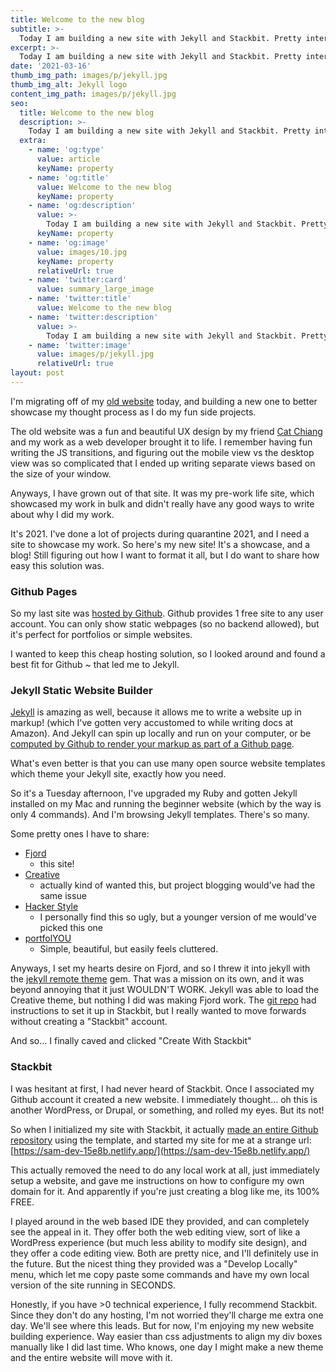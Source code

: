 ```yaml
---
title: Welcome to the new blog
subtitle: >-
  Today I am building a new site with Jekyll and Stackbit. Pretty interesting stuff.
excerpt: >-
  Today I am building a new site with Jekyll and Stackbit. Pretty interesting stuff.
date: '2021-03-16'
thumb_img_path: images/p/jekyll.jpg
thumb_img_alt: Jekyll logo
content_img_path: images/p/jekyll.jpg
seo:
  title: Welcome to the new blog
  description: >-
    Today I am building a new site with Jekyll and Stackbit. Pretty interesting stuff.
  extra:
    - name: 'og:type'
      value: article
      keyName: property
    - name: 'og:title'
      value: Welcome to the new blog
      keyName: property
    - name: 'og:description'
      value: >-
        Today I am building a new site with Jekyll and Stackbit. Pretty interesting stuff.
      keyName: property
    - name: 'og:image'
      value: images/10.jpg
      keyName: property
      relativeUrl: true
    - name: 'twitter:card'
      value: summary_large_image
    - name: 'twitter:title'
      value: Welcome to the new blog
    - name: 'twitter:description'
      value: >-
        Today I am building a new site with Jekyll and Stackbit. Pretty interesting stuff.
    - name: 'twitter:image'
      value: images/p/jekyll.jpg
      relativeUrl: true
layout: post
---
```


I'm migrating off of my [old website](https://sam.holmberg.dev/) today, and building a new one to better showcase my
thought process as I do my fun side projects.

The old website was a fun and beautiful UX design by my friend [Cat Chiang](https://www.linkedin.com/in/cat-chiang/) and my work
as a web developer brought it to life. I remember having fun writing the JS transitions, and figuring out the mobile
view vs the desktop view was so complicated that I ended up writing separate views based on the size of your window.

Anyways, I have grown out of that site. It was my pre-work life site, which showcased my work in bulk and didn't
really have any good ways to write about why I did my work. 

It's 2021. I've done a lot of projects during quarantine 2021, and I need a site to showcase my work. So here's my new site!
It's a showcase, and a blog! Still figuring out how I want to format it all, but I do want to share how easy this solution was.

<h3>Github Pages</h3>

So my last site was [hosted by Github](https://pages.github.com/). Github provides 1 free site to any user account. You
can only show static webpages (so no backend allowed), but it's perfect for portfolios or simple websites.

I wanted to keep this cheap hosting solution, so I looked around and found a best fit for Github ~ that led me to Jekyll.

<h3>Jekyll Static Website Builder</h3>

[Jekyll](https://jekyllrb.com/) is amazing as well, because it allows me to write a website up in markup! (which I've gotten very accustomed to
while writing docs at Amazon). And Jekyll can spin up locally and run on your computer, or be [computed by Github
to render your markup as part of a Github page](https://docs.github.com/en/github/working-with-github-pages/setting-up-a-github-pages-site-with-jekyll).

What's even better is that you can use many open source website templates which theme your Jekyll site, exactly how you need.

So it's a Tuesday afternoon, I've upgraded my Ruby and gotten Jekyll installed on my Mac and running the beginner website (which by the way is only 4 commands).
And I'm browsing Jekyll templates. There's so many. 

Some pretty ones I have to share:
- [Fjord](https://themes.stackbit.com/demos/fjord/) 
  - this site!
- [Creative](https://volny.github.io/creative-theme-jekyll/#)
  - actually kind of wanted this, but project blogging would've had the same issue
- [Hacker Style](https://akiritsu.github.io/pRoJEct-VeXEd/) 
  - I personally find this so ugly, but a younger version of me would've picked this one
- [portfolYOU](https://youssefraafatnasry.github.io/portfolYOU/projects/)
  - Simple, beautiful, but easily feels cluttered.
  
Anyways, I set my hearts desire on Fjord, and so I threw it into jekyll with the [jekyll remote theme](https://github.com/benbalter/jekyll-remote-theme) gem.
That was a mission on its own, and it was beyond annoying that it just WOULDN'T WORK. Jekyll was able to load the Creative theme,
but nothing I did was making Fjord work. The [git repo](https://github.com/stackbit/stackbit-theme-fjord) had instructions to set it
up in Stackbit, but I really wanted to move forwards without creating a "Stackbit" account. 

And so... I finally caved and clicked "Create With Stackbit"

<h3>Stackbit</h3>

I was hesitant at first, I had never heard of Stackbit. Once I associated my Github account it created a new website.
I immediately thought... oh this is another WordPress, or Drupal, or something, and rolled my eyes. But its not!

So when I initialized my site with Stackbit, it actually [made an entire Github repository](https://github.com/stackbit-projects/sam-dev-15e8b)
using the template, and started my site for me at a strange url: [https://sam-dev-15e8b.netlify.app/](https://sam-dev-15e8b.netlify.app/)

This actually removed the need to do any local work at all, just immediately setup a website, and gave me instructions on how
to configure my own domain for it. And apparently if you're just creating a blog like me, its 100% FREE.

I played around in the web based IDE they provided, and can completely see the appeal in it. They offer both the web editing view,
sort of like a WordPress experience (but much less ability to modify site design), and they offer a code editing view.
Both are pretty nice, and I'll definitely use in the future. But the nicest thing they provided was a "Develop Locally" menu,
which let me copy paste some commands and have my own local version of the site running in SECONDS.

Honestly, if you have >0 technical experience, I fully recommend Stackbit. Since they don't do any hosting, I'm not worried
they'll charge me extra one day. We'll see where this leads. But for now, I'm enjoying my new website building experience.
Way easier than css adjustments to align my div boxes manually like I did last time. Who knows, one day I might make a new
theme and the entire website will move with it.